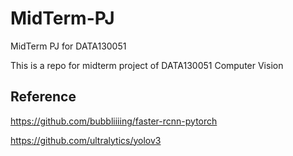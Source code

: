 # MidTerm-PJ
MidTerm PJ for DATA130051

This is a repo for midterm project of DATA130051 Computer Vision

## Reference
https://github.com/bubbliiiing/faster-rcnn-pytorch

https://github.com/ultralytics/yolov3
